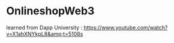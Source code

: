 # OnlineshopWeb3
learned from Dapp University : https://www.youtube.com/watch?v=X1ahXNYkpL8&amp;t=5108s

